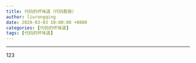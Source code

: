 ```yaml
---
title: 代码的坏味道（代码膨胀）
author: liurongqing
date: 2020-03-03 10:00:00 +0800
categories: [代码的坏味道]
tags: [代码的坏味道]
---
```


---
123